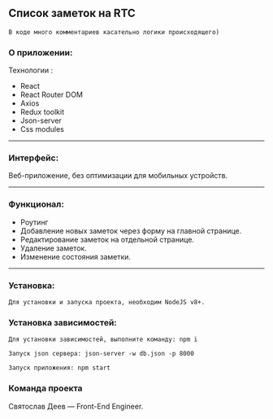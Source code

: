 ## Список заметок на RTC
``В коде много комментариев касательно логики происходящего)``

### О приложении:
Технологии :
- React
- React Router DOM
- Axios
- Redux toolkit
- Json-server
- Css modules

---
### Интерфейс:
Веб-приложение, без оптимизации для мобильных устройств.

---
### Функционал:
- Роутинг </br>
- Добавление новых заметок через форму на главной странице.</br>
- Редактирование заметок на отдельной странице. </br>
- Удаление заметок.</br>
- Изменение состояния заметки. 

---
### Установка: </br>
``Для установки и запуска проекта, необходим NodeJS v8+.`` </br>

### Установка зависимостей: </br>
``Для установки зависимостей, выполните команду: npm i ``

``Запуск json сервера: json-server -w db.json -p 8000`` </br>

``Запуск приложения: npm start`` </br>

### Команда проекта </br>
Святослав Деев — Front-End Engineer.
